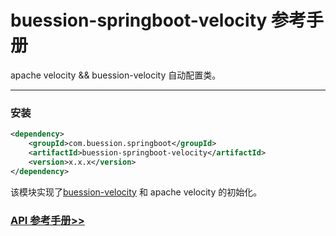 # buession-springboot-velocity 参考手册


apache velocity && buession-velocity 自动配置类。


---


### 安装

```xml
<dependency>
    <groupId>com.buession.springboot</groupId>
    <artifactId>buession-springboot-velocity</artifactId>
    <version>x.x.x</version>
</dependency>
```


该模块实现了[buession-velocity](https://www.buession.com/manual/2.0/velocity/index.html) 和 apache velocity 的初始化。


### [API 参考手册>>](/manual/2.0/docs/buession-springboot-velocity/)